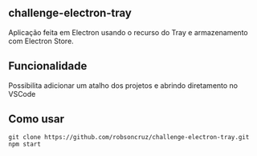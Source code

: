 ## challenge-electron-tray 
Aplicação feita em Electron usando o recurso do Tray e armazenamento com Electron Store. 

## Funcionalidade
Possibilita adicionar um atalho dos projetos e abrindo diretamento no VSCode

## Como usar
~~~~
git clone https://github.com/robsoncruz/challenge-electron-tray.git
npm start
~~~~